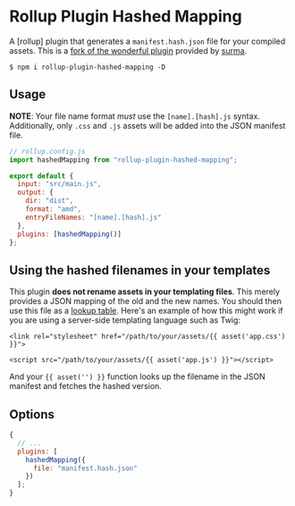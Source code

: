 # Rollup Plugin Hashed Mapping

A [rollup] plugin that generates a `manifest.hash.json` file for your compiled assets. This is a [fork of the wonderful plugin](https://github.com/surma/rollup-plugin-entrypoint-hashmanifest) provided by [surma](https://github.com/surma).

```
$ npm i rollup-plugin-hashed-mapping -D
```

## Usage

**NOTE**: Your file name format _must_ use the `[name].[hash].js` syntax. Additionally, only `.css` and `.js` assets will be added into the JSON manifest file.

```js
// rollup.config.js
import hashedMapping from "rollup-plugin-hashed-mapping";

export default {
  input: "src/main.js",
  output: {
    dir: "dist",
    format: "amd",
    entryFileNames: "[name].[hash].js"
  },
  plugins: [hashedMapping()]
};
```

## Using the hashed filenames in your templates

This plugin **does not rename assets in your templating files**. This merely provides a JSON mapping of the old and the new names. You should then use this file as a [lookup table](https://en.wikipedia.org/wiki/Lookup_table). Here's an example of how this might work if you are using a server-side templating language such as Twig:

```twig
<link rel="stylesheet" href="/path/to/your/assets/{{ asset('app.css') }}">

<script src="/path/to/your/assets/{{ asset('app.js') }}"></script>
```

And your `{{ asset('') }}` function looks up the filename in the JSON manifest and fetches the hashed version.

## Options

```js
{
  // ...
  plugins: [
    hashedMapping({
      file: "manifest.hash.json"
    })
  ];
}
```
